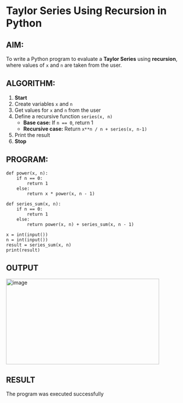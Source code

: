 #  Taylor Series Using Recursion in Python

##  AIM:
To write a Python program to evaluate a **Taylor Series** using **recursion**, where values of `x` and `n` are taken from the user.

##  ALGORITHM:

1. **Start**
2. Create variables `x` and `n`
3. Get values for `x` and `n` from the user
4. Define a recursive function `series(x, n)`
   - **Base case:** If `n == 0`, return 1
   - **Recursive case:** Return `x**n / n + series(x, n-1)`
5. Print the result
6. **Stop**

##  PROGRAM:
```
def power(x, n):
    if n == 0:
        return 1
    else:
        return x * power(x, n - 1)

def series_sum(x, n):
    if n == 0:
        return 1
    else:
        return power(x, n) + series_sum(x, n - 1)

x = int(input())
n = int(input())
result = series_sum(x, n)
print(result)

```

## OUTPUT
<img width="420" height="234" alt="image" src="https://github.com/user-attachments/assets/383b2e68-35f4-4e7d-8a05-e792f3ea00d8" />

## RESULT
The program was executed successfully
